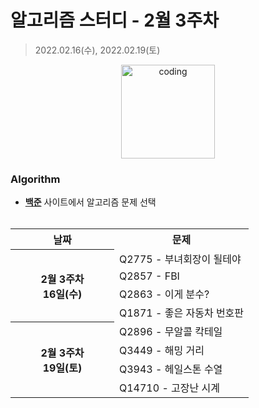# 알고리즘 스터디 - 2월 3주차

> 2022.02.16(수), 2022.02.19(토)

<p align="center">
  <img src="https://user-images.githubusercontent.com/66001046/152260938-51b1334f-297f-4092-8f37-f02dc9cd3a07.png" alt="coding" width="150px" />
</p>



### Algorithm

- [**백준**](https://www.acmicpc.net/) 사이트에서 알고리즘 문제 선택<br><br>
<table>
	<tr>
		<th>날짜</th>
		<th>문제</th>
	</tr>
	<tr>
		<th rowspan="4" align="center" width="150px">
		2월 3주차<br>16일(수)
		</th>
		<td>Q2775 - 부녀회장이 될테야</td>
	</tr>
	<tr>
		<td>Q2857 - FBI</td>
	</tr>
	<tr>
		<td>Q2863 - 이게 분수?</td>
	</tr>
	<tr>
		<td>Q1871 - 좋은 자동차 번호판</td>
	</tr>
	<tr>
		<th rowspan="4" align="center" width="150px">
		2월 3주차<br>19일(토)
		</th>
		<td>Q2896 - 무알콜 칵테일</td>
	</tr>
	<tr>
		<td>Q3449 - 해밍 거리</td>
	</tr>
	<tr>
		<td>Q3943 - 헤일스톤 수열</td>
	</tr>
	<tr>
		<td>Q14710 - 고장난 시계</td>
	</tr>
</table>

